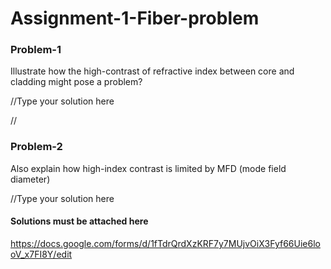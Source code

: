 # Assignment-1-Fiber-problem

### Problem-1

Illustrate how the high-contrast of refractive index between core and cladding might pose a problem?

//Type your solution here



//

### Problem-2

Also explain how high-index contrast is limited by MFD (mode field diameter)

//Type your solution here



#### Solutions must be attached here 

https://docs.google.com/forms/d/1fTdrQrdXzKRF7y7MUjvOiX3Fyf66Uie6looV_x7FI8Y/edit
